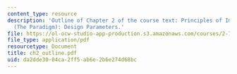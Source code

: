 ```yaml
---
content_type: resource
description: 'Outline of Chapter 2 of the course text: Principles of Implant Design
  (The Paradigm): Design Parameters.'
file: https://ol-ocw-studio-app-production.s3.amazonaws.com/courses/2-782j-design-of-medical-devices-and-implants-spring-2006/da2dde3004ca2ff5ab6e2b6e274d68bc_ch2_outline.pdf
file_type: application/pdf
resourcetype: Document
title: ch2_outline.pdf
uid: da2dde30-04ca-2ff5-ab6e-2b6e274d68bc
---
```

